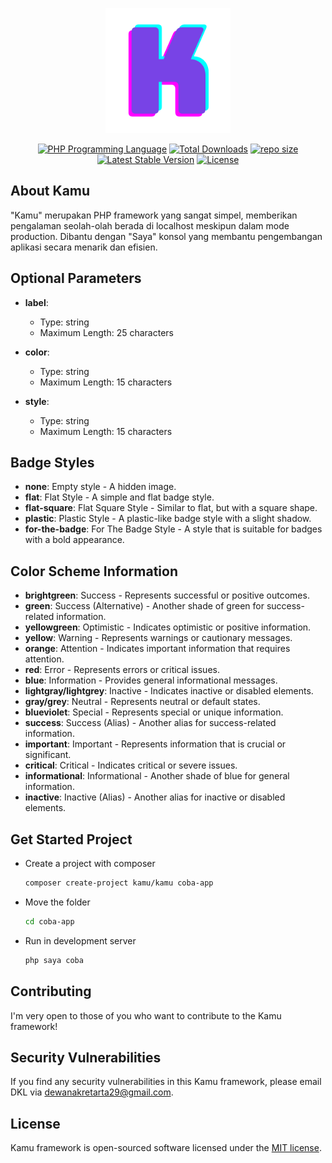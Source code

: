 <p align="center"><img src="https://raw.githubusercontent.com/dewanakl/Kamu/main/public/kamu.png" width="200" alt="kamu"></p>

<p align="center">
<a href="https://php.net"><img src="https://img.shields.io/packagist/dependency-v/kamu/framework/php.svg" alt="PHP Programming Language"></a>
<a href="https://packagist.org/packages/kamu/framework"><img src="https://img.shields.io/packagist/dt/kamu/framework" alt="Total Downloads"></a>
<a href="https://github.com/dewanakl/framework"><img src="https://img.shields.io/github/repo-size/dewanakl/framework" alt="repo size"></a>
<a href="https://packagist.org/packages/kamu/framework"><img src="https://img.shields.io/packagist/v/kamu/framework" alt="Latest Stable Version"></a>
<a href="https://packagist.org/packages/kamu/framework"><img src="https://img.shields.io/packagist/l/kamu/framework" alt="License"></a>
</p>

## About Kamu

"Kamu" merupakan PHP framework yang sangat simpel, memberikan pengalaman seolah-olah berada di localhost meskipun dalam mode production. Dibantu dengan "Saya" konsol yang membantu pengembangan aplikasi secara menarik dan efisien.

## Optional Parameters

- **label**:
  - Type: string
  - Maximum Length: 25 characters

- **color**:
  - Type: string
  - Maximum Length: 15 characters

- **style**:
  - Type: string
  - Maximum Length: 15 characters

## Badge Styles

- **none**: Empty style - A hidden image.
- **flat**: Flat Style - A simple and flat badge style.
- **flat-square**: Flat Square Style - Similar to flat, but with a square shape.
- **plastic**: Plastic Style - A plastic-like badge style with a slight shadow.
- **for-the-badge**: For The Badge Style - A style that is suitable for badges with a bold appearance.

## Color Scheme Information

- **brightgreen**: Success - Represents successful or positive outcomes.
- **green**: Success (Alternative) - Another shade of green for success-related information.
- **yellowgreen**: Optimistic - Indicates optimistic or positive information.
- **yellow**: Warning - Represents warnings or cautionary messages.
- **orange**: Attention - Indicates important information that requires attention.
- **red**: Error - Represents errors or critical issues.
- **blue**: Information - Provides general informational messages.
- **lightgray/lightgrey**: Inactive - Indicates inactive or disabled elements.
- **gray/grey**: Neutral - Represents neutral or default states.
- **blueviolet**: Special - Represents special or unique information.
- **success**: Success (Alias) - Another alias for success-related information.
- **important**: Important - Represents information that is crucial or significant.
- **critical**: Critical - Indicates critical or severe issues.
- **informational**: Informational - Another shade of blue for general information.
- **inactive**: Inactive (Alias) - Another alias for inactive or disabled elements.

## Get Started Project

- Create a project with composer

    ```bash
    composer create-project kamu/kamu coba-app
    ```

- Move the folder

    ```bash
    cd coba-app
    ```

- Run in development server

    ```bash
    php saya coba
    ```

## Contributing

I'm very open to those of you who want to contribute to the Kamu framework!

## Security Vulnerabilities

If you find any security vulnerabilities in this Kamu framework, please email DKL via [dewanakretarta29@gmail.com](mailto:dewanakretarta29@gmail.com).

## License

Kamu framework is open-sourced software licensed under the [MIT license](https://opensource.org/licenses/MIT).

